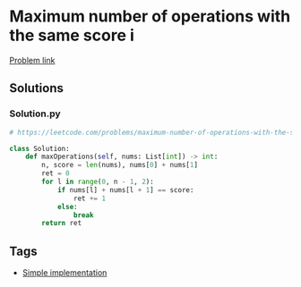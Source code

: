 # Maximum number of operations with the same score i

[Problem link](https://leetcode.com/problems/maximum-number-of-operations-with-the-same-score-i)

## Solutions


### Solution.py
```py
# https://leetcode.com/problems/maximum-number-of-operations-with-the-same-score-i

class Solution:
    def maxOperations(self, nums: List[int]) -> int:
        n, score = len(nums), nums[0] + nums[1]
        ret = 0
        for l in range(0, n - 1, 2):
            if nums[l] + nums[l + 1] == score:
                ret += 1
            else:
                break
        return ret
```
## Tags

* [Simple implementation](/Collections/simple-implementation.md#simple-implementation)
